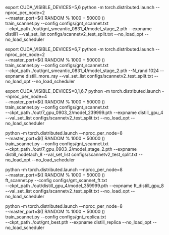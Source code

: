 export CUDA_VISIBLE_DEVICES=5,6
python -m torch.distributed.launch --nproc_per_node=2 \
       --master_port=$(( RANDOM % 1000 + 50000 )) \
       train_scannet.py --config configs/gnt_scannet.txt \
       --ckpt_path ./out/gnt_smeantic_0831_4/model_stage_2.pth --expname distill1 --val_set_list configs/scannetv2_test_split.txt --no_load_opt --no_load_scheduler


export CUDA_VISIBLE_DEVICES=6,7
python -m torch.distributed.launch --nproc_per_node=2 \
       --master_port=$(( RANDOM % 1000 + 50000 )) \
       train_scannet.py --config configs/gnt_scannet.txt \
       --ckpt_path ./out/gnt_smeantic_0831_4/model_stage_2.pth --N_rand 1024 --expname distill_more_ray --val_set_list configs/scannetv2_test_split.txt --no_load_opt --no_load_scheduler




export CUDA_VISIBLE_DEVICES=0,1,6,7
python -m torch.distributed.launch --nproc_per_node=4 \
       --master_port=$(( RANDOM % 1000 + 50000 )) \
       train_scannet.py --config configs/gnt_scannet.txt \
       --ckpt_path ./out/7_gpu_0903_2/model_239999.pth --expname distill_gpu_4 --val_set_list configs/scannetv2_test_split.txt --no_load_opt --no_load_scheduler


python -m torch.distributed.launch --nproc_per_node=8 \
       --master_port=$(( RANDOM % 1000 + 50000 )) \
       train_scannet.py --config configs/gnt_scannet.txt \
       --ckpt_path ./out/7_gpu_0903_2/model_stage_2.pth --expname distill_nodetach_8 --val_set_list configs/scannetv2_test_split.txt --no_load_opt --no_load_scheduler



python -m torch.distributed.launch --nproc_per_node=8 \
       --master_port=$(( RANDOM % 1000 + 50000 )) \
       ft_scannet.py --config configs/gnt_scannet_ft.txt \
       --ckpt_path ./out/distill_gpu_4/model_359999.pth --expname ft_distill_gpu_8 --val_set_list configs/scannetv2_test_split.txt --no_load_opt --no_load_scheduler




python -m torch.distributed.launch --nproc_per_node=8 \
       --master_port=$(( RANDOM % 1000 + 50000 )) \
       train_scannet.py --config configs/gnt_replica.txt \
       --ckpt_path ./out/gnt_best.pth --expname distill_replica --no_load_opt --no_load_scheduler